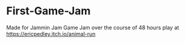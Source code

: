 # First-Game-Jam
Made for Jammin Jam Game Jam over the course of 48 hours
play at https://ericpedley.itch.io/animal-run
